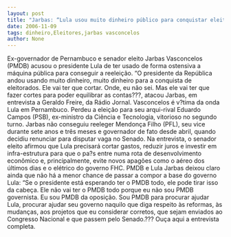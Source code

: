 ```yaml
---
layout: post
title: "Jarbas: “Lula usou muito dinheiro público para conquistar eleitores???"
date: 2006-11-09
tags: dinheiro,Eleitores,jarbas vasconcelos
author: None
---
```

Ex-governador de Pernambuco e senador eleito Jarbas Vasconcelos (PMDB) acusou o presidente Lula de ter usado de forma ostensiva a máquina pública para conseguir a reeleição.
“O presidente da República andou usando muito dinheiro, muito dinheiro para a conquista de eleitorados. Ele vai ter que cortar. Onde, eu não sei. Mas ele vai ter que fazer cortes para poder equilibrar as contas???, atacou Jarbas, em entrevista a Geraldo Freire, da Rádio Jornal.
Vasconcelos é v?tima da onda Lula em Pernambuco. Perdeu a eleição para seu arqui-rival Eduardo Campos (PSB), ex-ministro da Ciência e Tecnologia, vitorioso no segundo turno. 
Jarbas não conseguiu reeleger Mendonça Filho (PFL), seu vice durante sete anos e três meses e governador de fato desde abril, quando decidiu renunciar para disputar vaga no Senado.
Na entrevista, o senador eleito afirmou que Lula precisará cortar gastos, reduzir juros e investir em infra-estrutura para que o pa?s entre numa rota de desenvolvimento econômico e, principalmente, evite novos apagões como o aéreo dos últimos dias e o elétrico do governo FHC.
PMDB e Lula
Jarbas deixou claro ainda que não há a menor chance de passar a compor a base do governo Lula:
“Se o presidente está esperando ter o PMDB todo, ele pode tirar isso da cabeça. Ele não vai ter o PMDB todo porque eu não sou PMDB governista. Eu sou PMDB da oposição. Sou PMDB para procurar ajudar Lula, procurar ajudar seu governo naquilo que diga respeito às reformas, às mudanças, aos projetos que eu considerar corretos, que sejam enviados ao Congresso Nacional e que passem pelo Senado.???
Ouça aqui a entrevista completa. 